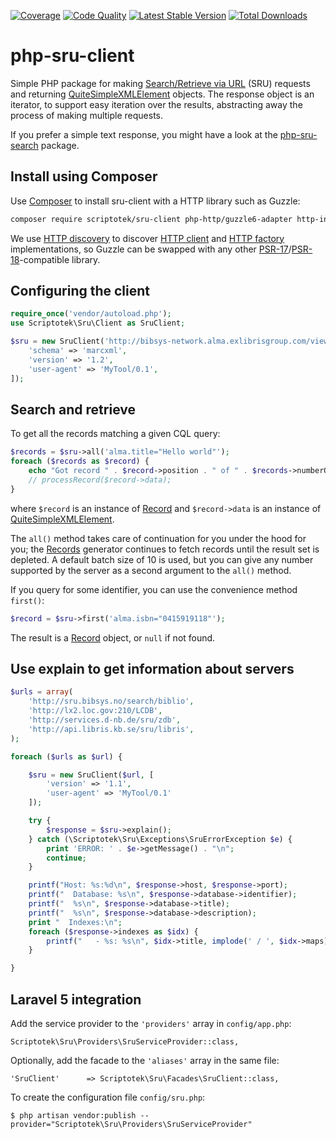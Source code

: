 
[![Coverage](https://img.shields.io/codecov/c/github/scriptotek/php-sru-client/master.svg?style=flat-square)](https://codecov.io/gh/scriptotek/php-sru-client)
[![Code Quality](http://img.shields.io/scrutinizer/g/scriptotek/php-sru-client/master.svg?style=flat-square)](https://scrutinizer-ci.com/g/scriptotek/php-sru-client/?branch=master)
[![Latest Stable Version](http://img.shields.io/packagist/v/scriptotek/sru-client.svg?style=flat-square)](https://packagist.org/packages/scriptotek/sru-client)
[![Total Downloads](http://img.shields.io/packagist/dt/scriptotek/sru-client.svg?style=flat-square)](https://packagist.org/packages/scriptotek/sru-client)

# php-sru-client

Simple PHP package for making [Search/Retrieve via URL](http://www.loc.gov/standards/sru/) (SRU) requests and returning
[QuiteSimpleXMLElement](//github.com/danmichaelo/quitesimplexmlelement) objects.
The response object is an iterator, to support easy iteration over the results,
abstracting away the process of making multiple requests.

If you prefer a simple text response, you might have a look at
the [php-sru-search](https://github.com/Zeitschriftendatenbank/php-sru-search) package.

## Install using Composer

Use [Composer](https://getcomposer.org) to install sru-client with a HTTP library such as Guzzle:

```bash
composer require scriptotek/sru-client php-http/guzzle6-adapter http-interop/http-factory-guzzle
```

We use [HTTP discovery](https://github.com/http-interop/http-factory-discovery) to discover
[HTTP client](https://packagist.org/providers/psr/http-client-implementation) and
[HTTP factory](https://packagist.org/providers/psr/http-factory-implementation) implementations,
so Guzzle can be swapped with any other
[PSR-17](https://www.php-fig.org/psr/psr-17/)/[PSR-18](https://www.php-fig.org/psr/psr-18/)-compatible library.

## Configuring the client

```php
require_once('vendor/autoload.php');
use Scriptotek\Sru\Client as SruClient;

$sru = new SruClient('http://bibsys-network.alma.exlibrisgroup.com/view/sru/47BIBSYS_NETWORK', [
    'schema' => 'marcxml',
    'version' => '1.2',
    'user-agent' => 'MyTool/0.1',
]);
```

## Search and retrieve

To get all the records matching a given CQL query:

```php
$records = $sru->all('alma.title="Hello world"');
foreach ($records as $record) {
	echo "Got record " . $record->position . " of " . $records->numberOfRecords() . "\n";
	// processRecord($record->data);
}
```

where `$record` is an instance of [Record](//scriptotek.github.io/php-sru-client/api_docs/Scriptotek/Sru/Record.html) and `$record->data` is an instance of [QuiteSimpleXMLElement](https://github.com/danmichaelo/quitesimplexmlelement).

The `all()` method takes care of continuation for you under the hood for you;
the [Records](//scriptotek.github.io/php-sru-client/api_docs/Scriptotek/Sru/Records.html) generator
continues to fetch records until the result set is depleted. A default batch size of 10 is used,
but you can give any number supported by the server as a second argument to the `all()` method.

If you query for some identifier, you can use the convenience method `first()`:

```php
$record = $sru->first('alma.isbn="0415919118"');
```

The result is a [Record](//scriptotek.github.io/php-sru-client/api_docs/Scriptotek/Sru/Record.html)
object, or `null` if not found.


## Use explain to get information about servers

```php
$urls = array(
    'http://sru.bibsys.no/search/biblio',
    'http://lx2.loc.gov:210/LCDB',
    'http://services.d-nb.de/sru/zdb',
    'http://api.libris.kb.se/sru/libris',
);

foreach ($urls as $url) {

    $sru = new SruClient($url, [
        'version' => '1.1',
        'user-agent' => 'MyTool/0.1'
    ]);

    try {
        $response = $sru->explain();
    } catch (\Scriptotek\Sru\Exceptions\SruErrorException $e) {
        print 'ERROR: ' . $e->getMessage() . "\n";
        continue;
    }

    printf("Host: %s:%d\n", $response->host, $response->port);
    printf("  Database: %s\n", $response->database->identifier);
    printf("  %s\n", $response->database->title);
    printf("  %s\n", $response->database->description);
    print "  Indexes:\n";
    foreach ($response->indexes as $idx) {
        printf("   - %s: %s\n", $idx->title, implode(' / ', $idx->maps));
    }

}
```

## Laravel 5 integration

Add the service provider to the `'providers'` array in `config/app.php`:

    Scriptotek\Sru\Providers\SruServiceProvider::class,

Optionally, add the facade to the `'aliases'` array in the same file:

    'SruClient'      => Scriptotek\Sru\Facades\SruClient::class,

To create the configuration file `config/sru.php`:

    $ php artisan vendor:publish --provider="Scriptotek\Sru\Providers\SruServiceProvider"


